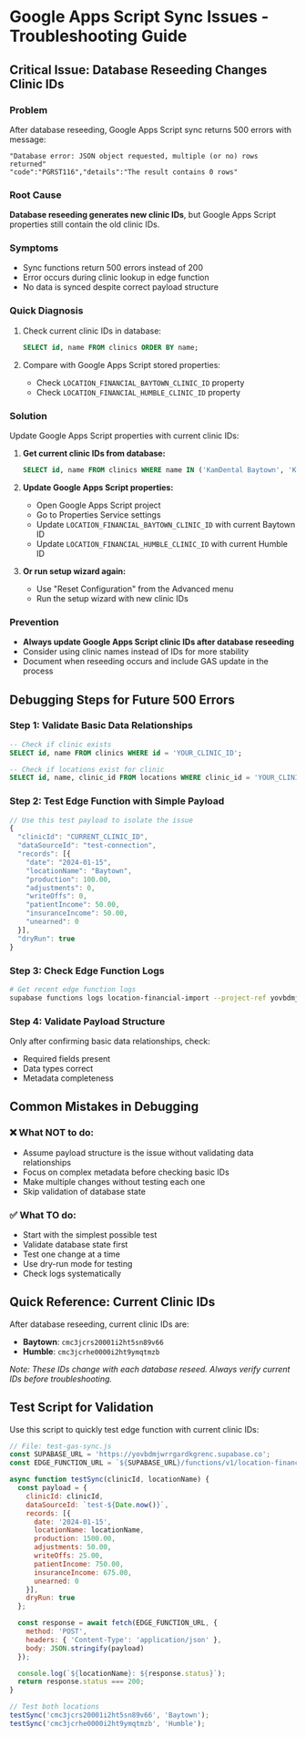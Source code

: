 # Google Apps Script Sync Issues - Troubleshooting Guide

## Critical Issue: Database Reseeding Changes Clinic IDs

### Problem
After database reseeding, Google Apps Script sync returns 500 errors with message:
```
"Database error: JSON object requested, multiple (or no) rows returned"
"code":"PGRST116","details":"The result contains 0 rows"
```

### Root Cause
**Database reseeding generates new clinic IDs**, but Google Apps Script properties still contain the old clinic IDs.

### Symptoms
- Sync functions return 500 errors instead of 200
- Error occurs during clinic lookup in edge function
- No data is synced despite correct payload structure

### Quick Diagnosis
1. Check current clinic IDs in database:
   ```sql
   SELECT id, name FROM clinics ORDER BY name;
   ```

2. Compare with Google Apps Script stored properties:
   - Check `LOCATION_FINANCIAL_BAYTOWN_CLINIC_ID` property
   - Check `LOCATION_FINANCIAL_HUMBLE_CLINIC_ID` property

### Solution
Update Google Apps Script properties with current clinic IDs:

1. **Get current clinic IDs from database:**
   ```sql
   SELECT id, name FROM clinics WHERE name IN ('KamDental Baytown', 'KamDental Humble');
   ```

2. **Update Google Apps Script properties:**
   - Open Google Apps Script project
   - Go to Properties Service settings
   - Update `LOCATION_FINANCIAL_BAYTOWN_CLINIC_ID` with current Baytown ID
   - Update `LOCATION_FINANCIAL_HUMBLE_CLINIC_ID` with current Humble ID

3. **Or run setup wizard again:**
   - Use "Reset Configuration" from the Advanced menu
   - Run the setup wizard with new clinic IDs

### Prevention
- **Always update Google Apps Script clinic IDs after database reseeding**
- Consider using clinic names instead of IDs for more stability
- Document when reseeding occurs and include GAS update in the process

## Debugging Steps for Future 500 Errors

### Step 1: Validate Basic Data Relationships
```sql
-- Check if clinic exists
SELECT id, name FROM clinics WHERE id = 'YOUR_CLINIC_ID';

-- Check if locations exist for clinic
SELECT id, name, clinic_id FROM locations WHERE clinic_id = 'YOUR_CLINIC_ID';
```

### Step 2: Test Edge Function with Simple Payload
```javascript
// Use this test payload to isolate the issue
{
  "clinicId": "CURRENT_CLINIC_ID",
  "dataSourceId": "test-connection",
  "records": [{
    "date": "2024-01-15",
    "locationName": "Baytown",
    "production": 100.00,
    "adjustments": 0,
    "writeOffs": 0,
    "patientIncome": 50.00,
    "insuranceIncome": 50.00,
    "unearned": 0
  }],
  "dryRun": true
}
```

### Step 3: Check Edge Function Logs
```bash
# Get recent edge function logs
supabase functions logs location-financial-import --project-ref yovbdmjwrrgardkgrenc
```

### Step 4: Validate Payload Structure
Only after confirming basic data relationships, check:
- Required fields present
- Data types correct
- Metadata completeness

## Common Mistakes in Debugging

### ❌ What NOT to do:
- Assume payload structure is the issue without validating data relationships
- Focus on complex metadata before checking basic IDs
- Make multiple changes without testing each one
- Skip validation of database state

### ✅ What TO do:
- Start with the simplest possible test
- Validate database state first
- Test one change at a time
- Use dry-run mode for testing
- Check logs systematically

## Quick Reference: Current Clinic IDs

After database reseeding, current clinic IDs are:
- **Baytown**: `cmc3jcrs20001i2ht5sn89v66`
- **Humble**: `cmc3jcrhe0000i2ht9ymqtmzb`

*Note: These IDs change with each database reseed. Always verify current IDs before troubleshooting.*

## Test Script for Validation

Use this script to quickly test edge function with current clinic IDs:

```javascript
// File: test-gas-sync.js
const SUPABASE_URL = 'https://yovbdmjwrrgardkgrenc.supabase.co';
const EDGE_FUNCTION_URL = `${SUPABASE_URL}/functions/v1/location-financial-import`;

async function testSync(clinicId, locationName) {
  const payload = {
    clinicId: clinicId,
    dataSourceId: `test-${Date.now()}`,
    records: [{
      date: '2024-01-15',
      locationName: locationName,
      production: 1500.00,
      adjustments: 50.00,
      writeOffs: 25.00,
      patientIncome: 750.00,
      insuranceIncome: 675.00,
      unearned: 0
    }],
    dryRun: true
  };

  const response = await fetch(EDGE_FUNCTION_URL, {
    method: 'POST',
    headers: { 'Content-Type': 'application/json' },
    body: JSON.stringify(payload)
  });

  console.log(`${locationName}: ${response.status}`);
  return response.status === 200;
}

// Test both locations
testSync('cmc3jcrs20001i2ht5sn89v66', 'Baytown');
testSync('cmc3jcrhe0000i2ht9ymqtmzb', 'Humble');
```